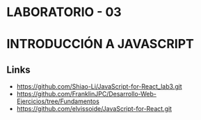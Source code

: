 # LABORATORIO - 03
# INTRODUCCIÓN A JAVASCRIPT


## Links

- https://github.com/Shiao-Li/JavaScript-for-React_lab3.git
- https://github.com/FranklinJPC/Desarrollo-Web-Ejercicios/tree/Fundamentos
- https://github.com/elvissoide/JavaScript-for-React.git


